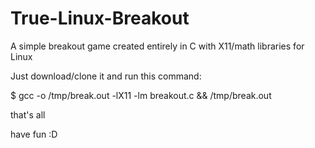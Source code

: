 # True-Linux-Breakout
A simple breakout game created entirely in C with X11/math libraries for Linux 

Just download/clone it and run this command:

$ gcc -o /tmp/break.out -lX11 -lm breakout.c && /tmp/break.out

that's all

have fun :D
